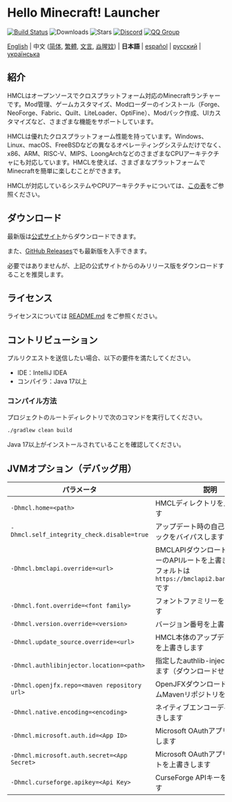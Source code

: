 # Hello Minecraft! Launcher

<!-- #BEGIN COPY -->
<!-- #PROPERTY NAME=BADGES -->
[![Build Status](https://ci.huangyuhui.net/job/HMCL/badge/icon?.svg)](https://ci.huangyuhui.net/job/HMCL)
![Downloads](https://img.shields.io/github/downloads/HMCL-dev/HMCL/total?style=flat)
![Stars](https://img.shields.io/github/stars/HMCL-dev/HMCL?style=flat)
[![Discord](https://img.shields.io/discord/995291757799538688.svg?label=&logo=discord&logoColor=ffffff&color=7389D8&labelColor=6A7EC2)](https://discord.gg/jVvC7HfM6U)
[![QQ Group](https://img.shields.io/badge/QQ-HMCL-bright?label=&logo=qq&logoColor=ffffff&color=1EBAFC&labelColor=1DB0EF&logoSize=auto)](https://docs.hmcl.net/groups.html)
<!-- #END COPY -->

<!-- #BEGIN LANGUAGE_SWITCHER -->
[English](README.md) | 中文 ([简体](README_zh.md), [繁體](README_zh_Hant.md), [文言](README_lzh.md), [焱暒妏](README_martian.md)) | **日本語** | [español](README_es.md) | [русский](README_ru.md) | [українська](README_uk.md)
<!-- #END LANGUAGE_SWITCHER -->

## 紹介

HMCLはオープンソースでクロスプラットフォーム対応のMinecraftランチャーです。Mod管理、ゲームカスタマイズ、Modローダーのインストール（Forge、NeoForge、Fabric、Quilt、LiteLoader、OptiFine）、Modパック作成、UIカスタマイズなど、さまざまな機能をサポートしています。

HMCLは優れたクロスプラットフォーム性能を持っています。Windows、Linux、macOS、FreeBSDなどの異なるオペレーティングシステムだけでなく、x86、ARM、RISC-V、MIPS、LoongArchなどのさまざまなCPUアーキテクチャにも対応しています。HMCLを使えば、さまざまなプラットフォームでMinecraftを簡単に楽しむことができます。

HMCLが対応しているシステムやCPUアーキテクチャについては、[この表](PLATFORM.md)をご参照ください。

## ダウンロード

最新版は[公式サイト](https://hmcl.huangyuhui.net/download)からダウンロードできます。

また、[GitHub Releases](https://github.com/HMCL-dev/HMCL/releases)でも最新版を入手できます。

必要ではありませんが、上記の公式サイトからのみリリース版をダウンロードすることを推奨します。

## ライセンス

ライセンスについては [README.md](README.md#license) をご参照ください。

## コントリビューション

プルリクエストを送信したい場合、以下の要件を満たしてください。

* IDE：IntelliJ IDEA
* コンパイラ：Java 17以上

### コンパイル方法

プロジェクトのルートディレクトリで次のコマンドを実行してください。

```bash
./gradlew clean build
```

Java 17以上がインストールされていることを確認してください。

## JVMオプション（デバッグ用）

| パラメータ                                        | 説明                                                                          |
|----------------------------------------------|-----------------------------------------------------------------------------|
| `-Dhmcl.home=<path>`                         | HMCLディレクトリを上書きします                                                           |
| `-Dhmcl.self_integrity_check.disable=true`   | アップデート時の自己整合性チェックをバイパスします                                                   |
| `-Dhmcl.bmclapi.override=<url>`              | BMCLAPIダウンロードプロバイダーのAPIルートを上書きします。デフォルトは`https://bmclapi2.bangbang93.com`です |
| `-Dhmcl.font.override=<font family>`         | フォントファミリーを上書きします                                                            |
| `-Dhmcl.version.override=<version>`          | バージョン番号を上書きします                                                              |
| `-Dhmcl.update_source.override=<url>`        | HMCL本体のアップデートソースを上書きします                                                     |
| `-Dhmcl.authlibinjector.location=<path>`     | 指定したauthlib-injectorを使用します（ダウンロードせずに）                                       |
| `-Dhmcl.openjfx.repo=<maven repository url>` | OpenJFXダウンロード用のカスタムMavenリポジトリを追加します                                         |
| `-Dhmcl.native.encoding=<encoding>`          | ネイティブエンコーディングを上書きします                                                        |
| `-Dhmcl.microsoft.auth.id=<App ID>`          | Microsoft OAuthアプリIDを上書きします                                                 |
| `-Dhmcl.microsoft.auth.secret=<App Secret>`  | Microsoft OAuthアプリシークレットを上書きします                                             |
| `-Dhmcl.curseforge.apikey=<Api Key>`         | CurseForge APIキーを上書きします                                                     |
